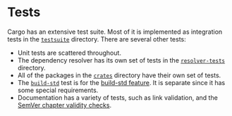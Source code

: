 # Tests

Cargo has an extensive test suite. Most of it is implemented as integration
tests in the [`testsuite`] directory. There are several other tests:

* Unit tests are scattered throughout.
* The dependency resolver has its own set of tests in the [`resolver-tests`]
  directory.
* All of the packages in the [`crates`] directory have their own set of tests.
* The [`build-std`] test is for the [build-std feature]. It is separate since
  it has some special requirements.
* Documentation has a variety of tests, such as link validation, and the
  [SemVer chapter validity checks].

[`testsuite`]: https://github.com/rust-lang/cargo/tree/master/tests/testsuite/
[`resolver-tests`]: https://github.com/rust-lang/cargo/tree/master/crates/resolver-tests
[`crates`]: https://github.com/rust-lang/cargo/tree/master/crates
[`build-std`]: https://github.com/rust-lang/cargo/blob/master/tests/build-std/main.rs
[build-std feature]: https://doc.rust-lang.org/nightly/cargo/reference/unstable.html#build-std
[SemVer chapter validity checks]: https://github.com/rust-lang/cargo/tree/master/src/doc/semver-check
